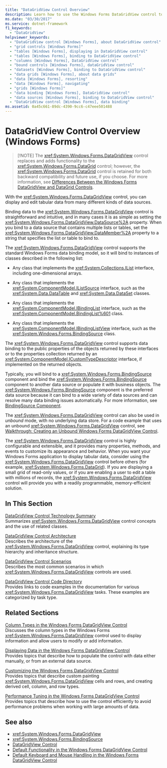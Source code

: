 ```yaml
---
title: "DataGridView Control Overview"
description: Learn how to use the Windows Forms DataGridView control to display and edit tabular data from many different kinds of data sources.
ms.date: "03/30/2017"
ms.service: dotnet-framework
f1_keywords: 
  - "DataGridView"
helpviewer_keywords: 
  - "DataGridView control [Windows Forms], about DataGridView control"
  - "grid controls [Windows Forms]"
  - "tables [Windows Forms], displaying in DataGridView control"
  - "tables [Windows Forms], binding to DataGridView control"
  - "columns [Windows Forms], DataGridView control"
  - "bound controls [Windows Forms], dataGridView control"
  - "datasets [Windows Forms], binding to DataGridView control"
  - "data grids [Windows Forms], about data grids"
  - "data [Windows Forms], resorting"
  - "data [Windows Forms], navigating"
  - "grids [Windows Forms]"
  - "data binding [Windows Forms], DataGridView control"
  - "data sources [Windows Forms], binding to DataGridView control"
  - "DataGridView control [Windows Forms], data binding"
ms.assetid: 0a45c661-89dc-4390-9cc6-c47eee501488
---
```

# DataGridView Control Overview (Windows Forms)
>
> [!NOTE]
> The <xref:System.Windows.Forms.DataGridView> control replaces and adds functionality to the <xref:System.Windows.Forms.DataGrid> control; however, the <xref:System.Windows.Forms.DataGrid> control is retained for both backward compatibility and future use, if you choose. For more information, see [Differences Between the Windows Forms DataGridView and DataGrid Controls](differences-between-the-windows-forms-datagridview-and-datagrid-controls.md).

With the <xref:System.Windows.Forms.DataGridView> control, you can display and edit tabular data from many different kinds of data sources.

Binding data to the <xref:System.Windows.Forms.DataGridView> control is straightforward and intuitive, and in many cases it is as simple as setting the <xref:System.Windows.Forms.DataGridView.DataSource%2A> property. When you bind to a data source that contains multiple lists or tables, set the <xref:System.Windows.Forms.DataGridView.DataMember%2A> property to a string that specifies the list or table to bind to.

The <xref:System.Windows.Forms.DataGridView> control supports the standard Windows Forms data binding model, so it will bind to instances of classes described in the following list:

- Any class that implements the <xref:System.Collections.IList> interface, including one-dimensional arrays.

- Any class that implements the <xref:System.ComponentModel.IListSource> interface, such as the <xref:System.Data.DataTable> and <xref:System.Data.DataSet> classes.

- Any class that implements the <xref:System.ComponentModel.IBindingList> interface, such as the <xref:System.ComponentModel.BindingList%601> class.

- Any class that implements the <xref:System.ComponentModel.IBindingListView> interface, such as the <xref:System.Windows.Forms.BindingSource> class.

The <xref:System.Windows.Forms.DataGridView> control supports data binding to the public properties of the objects returned by these interfaces or to the properties collection returned by an <xref:System.ComponentModel.ICustomTypeDescriptor> interface, if implemented on the returned objects.

Typically, you will bind to a <xref:System.Windows.Forms.BindingSource> component and bind the <xref:System.Windows.Forms.BindingSource> component to another data source or populate it with business objects. The <xref:System.Windows.Forms.BindingSource> component is the preferred data source because it can bind to a wide variety of data sources and can resolve many data binding issues automatically. For more information, see [BindingSource Component](bindingsource-component.md).

The <xref:System.Windows.Forms.DataGridView> control can also be used in *unbound* mode, with no underlying data store. For a code example that uses an unbound <xref:System.Windows.Forms.DataGridView> control, see [Walkthrough: Creating an Unbound Windows Forms DataGridView Control](walkthrough-creating-an-unbound-windows-forms-datagridview-control.md).

The <xref:System.Windows.Forms.DataGridView> control is highly configurable and extensible, and it provides many properties, methods, and events to customize its appearance and behavior. When you want your Windows Forms application to display tabular data, consider using the <xref:System.Windows.Forms.DataGridView> control before others (for example, <xref:System.Windows.Forms.DataGrid>). If you are displaying a small grid of read-only values, or if you are enabling a user to edit a table with millions of records, the <xref:System.Windows.Forms.DataGridView> control will provide you with a readily programmable, memory-efficient solution.

## In This Section

[DataGridView Control Technology Summary](datagridview-control-technology-summary-windows-forms.md)\
Summarizes <xref:System.Windows.Forms.DataGridView> control concepts and the use of related classes.

[DataGridView Control Architecture](datagridview-control-architecture-windows-forms.md)\
Describes the architecture of the <xref:System.Windows.Forms.DataGridView> control, explaining its type hierarchy and inheritance structure.

[DataGridView Control Scenarios](datagridview-control-scenarios-windows-forms.md)\
Describes the most common scenarios in which <xref:System.Windows.Forms.DataGridView> controls are used.

[DataGridView Control Code Directory](datagridview-control-code-directory-windows-forms.md)\
Provides links to code examples in the documentation for various <xref:System.Windows.Forms.DataGridView> tasks. These examples are categorized by task type.

## Related Sections

[Column Types in the Windows Forms DataGridView Control](column-types-in-the-windows-forms-datagridview-control.md)\
Discusses the column types in the Windows Forms <xref:System.Windows.Forms.DataGridView> control used to display information and allow users to modify or add information.

[Displaying Data in the Windows Forms DataGridView Control](displaying-data-in-the-windows-forms-datagridview-control.md)\
Provides topics that describe how to populate the control with data either manually, or from an external data source.

[Customizing the Windows Forms DataGridView Control](customizing-the-windows-forms-datagridview-control.md)\
Provides topics that describe custom painting <xref:System.Windows.Forms.DataGridView> cells and rows, and creating derived cell, column, and row types.

[Performance Tuning in the Windows Forms DataGridView Control](performance-tuning-in-the-windows-forms-datagridview-control.md)\
Provides topics that describe how to use the control efficiently to avoid performance problems when working with large amounts of data.

## See also

- <xref:System.Windows.Forms.DataGridView>
- <xref:System.Windows.Forms.BindingSource>
- [DataGridView Control](datagridview-control-windows-forms.md)
- [Default Functionality in the Windows Forms DataGridView Control](default-functionality-in-the-windows-forms-datagridview-control.md)
- [Default Keyboard and Mouse Handling in the Windows Forms DataGridView Control](default-keyboard-and-mouse-handling-in-the-windows-forms-datagridview-control.md)
